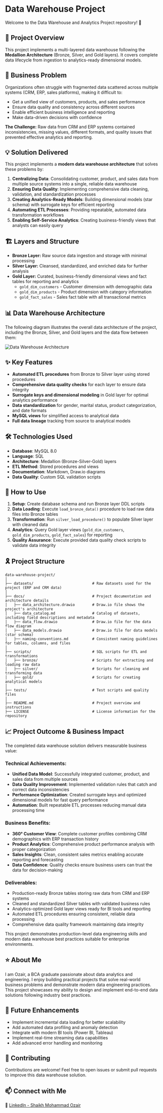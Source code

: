 # Data Warehouse Project
Welcome to the Data Warehouse and Analytics Project repository! 🚀

## 🧾 Project Overview
This project implements a multi-layered data warehouse following the **Medallion Architecture** (Bronze, Silver, and Gold layers). It covers complete data lifecycle from ingestion to analytics-ready dimensional models.


## 🎯 Business Problem
Organizations often struggle with fragmented data scattered across multiple systems (CRM, ERP, sales platforms), making it difficult to:
- Get a unified view of customers, products, and sales performance
- Ensure data quality and consistency across different sources
- Enable efficient business intelligence and reporting
- Make data-driven decisions with confidence

**The Challenge:** Raw data from CRM and ERP systems contained inconsistencies, missing values, different formats, and quality issues that prevented effective analytics and reporting.

## 💡 Solution Delivered
This project implements a **modern data warehouse architecture** that solves these problems by:

1. **Centralizing Data**: Consolidating customer, product, and sales data from multiple source systems into a single, reliable data warehouse
2. **Ensuring Data Quality**: Implementing comprehensive data cleaning, validation, and standardization processes
3. **Creating Analytics-Ready Models**: Building dimensional models (star schema) with surrogate keys for efficient reporting
4. **Automating ETL Processes**: Providing repeatable, automated data transformation workflows
5. **Enabling Self-Service Analytics**: Creating business-friendly views that analysts can easily query

## 🏗️ Layers and Structure
- **Bronze Layer:** Raw source data ingestion and storage with minimal processing
- **Silver Layer:** Cleansed, standardized, and enriched data for further analysis
- **Gold Layer:** Curated, business-friendly dimensional views and fact tables for reporting and analytics
  - `gold_dim_customers` - Customer dimension with demographic data
  - `gold_dim_products` - Product dimension with category information
  - `gold_fact_sales` - Sales fact table with all transactional metrics

## 📊 Data Warehouse Architecture
The following diagram illustrates the overall data architecture of the project, including the Bronze, Silver, and Gold layers and the data flow between them:

![Data Warehouse Architecture](https://github.com/ozaairrr/sql-datawarehouse-project/blob/a3ee8cd032fc6667783eceb8328a75c2270a695f/docs/data_architecture.png)

## ✨ Key Features
- **Automated ETL procedures** from Bronze to Silver layer using stored procedures
- **Comprehensive data quality checks** for each layer to ensure data integrity
- **Surrogate keys and dimensional modeling** in Gold layer for optimal analytics performance
- **Data standardization** for gender, marital status, product categorization, and date formats
- **MySQL views** for simplified access to analytical data
- **Full data lineage** tracking from source to analytical models

## 🛠️ Technologies Used
- **Database**: MySQL 8.0
- **Language**: SQL
- **Architecture**: Medallion (Bronze-Silver-Gold) layers
- **ETL Method**: Stored procedures and views
- **Documentation**: Markdown, Draw.io diagrams
- **Data Quality**: Custom SQL validation scripts

## 🚀 How to Use
1. **Setup**: Create database schema and run Bronze layer DDL scripts
2. **Data Loading**: Execute `load_bronze_data()` procedure to load raw data files into Bronze tables
3. **Transformation**: Run `silver_load_procedure()` to populate Silver layer with cleaned data
4. **Analytics**: Query Gold layer views (`gold_dim_customers`, `gold_dim_products`, `gold_fact_sales`) for reporting
5. **Quality Assurance**: Execute provided data quality check scripts to validate data integrity

## 🎗️ Project Structure
```
data-warehouse-project/
│
├── datasets/                           # Raw datasets used for the project (ERP and CRM data)
│
├── docs/                               # Project documentation and architecture details
│   ├── data_architecture.drawio        # Draw.io file shows the project's architecture
│   ├── data_catalog.md                 # Catalog of datasets, including field descriptions and metadata
│   ├── data_flow.drawio                # Draw.io file for the data flow diagram
│   ├── data_models.drawio              # Draw.io file for data models (star schema)
│   ├── naming-conventions.md           # Consistent naming guidelines for tables, columns, and files
│
├── scripts/                            # SQL scripts for ETL and transformations
│   ├── bronze/                         # Scripts for extracting and loading raw data
│   ├── silver/                         # Scripts for cleaning and transforming data
│   ├── gold/                           # Scripts for creating analytical models
│
├── tests/                              # Test scripts and quality files
│
├── README.md                           # Project overview and instructions
├── LICENSE                             # License information for the repository
```

## 📈 Project Outcome & Business Impact
The completed data warehouse solution delivers measurable business value:

### **Technical Achievements:**
- **Unified Data Model**: Successfully integrated customer, product, and sales data from multiple sources
- **Data Quality Improvement**: Implemented validation rules that catch and correct data inconsistencies
- **Performance Optimization**: Created surrogate keys and optimized dimensional models for fast query performance
- **Automation**: Built repeatable ETL processes reducing manual data processing time

### **Business Benefits:**
- **360° Customer View**: Complete customer profiles combining CRM demographics with ERP transaction history
- **Product Analytics**: Comprehensive product performance analysis with proper categorization
- **Sales Insights**: Clean, consistent sales metrics enabling accurate reporting and forecasting
- **Data Confidence**: Quality checks ensure business users can trust the data for decision-making

### **Deliverables:**
- Production-ready Bronze tables storing raw data from CRM and ERP systems
- Cleaned and standardized Silver tables with validated business rules
- Analytics-optimized Gold layer views ready for BI tools and reporting
- Automated ETL procedures ensuring consistent, reliable data processing
- Comprehensive data quality framework maintaining data integrity

This project demonstrates production-level data engineering skills and modern data warehouse best practices suitable for enterprise environments.

## ⭐ About Me
I am Ozair, a BCA graduate passionate about data analytics and engineering. I enjoy building practical projects that solve real-world business problems and demonstrate modern data engineering practices. This project showcases my ability to design and implement end-to-end data solutions following industry best practices.

## 🔮 Future Enhancements
- Implement incremental data loading for better scalability
- Add automated data profiling and anomaly detection
- Integrate with modern BI tools (Power BI, Tableau)
- Implement real-time streaming data capabilities
- Add advanced error handling and monitoring

## 🤝 Contributing
Contributions are welcome! Feel free to open issues or submit pull requests to improve this data warehouse solution.

## 📫 Connect with Me
🔗 [LinkedIn - Shaikh Mohammad Ozair](https://www.linkedin.com/in/shaikh-mohammad-ozair-connect/)

